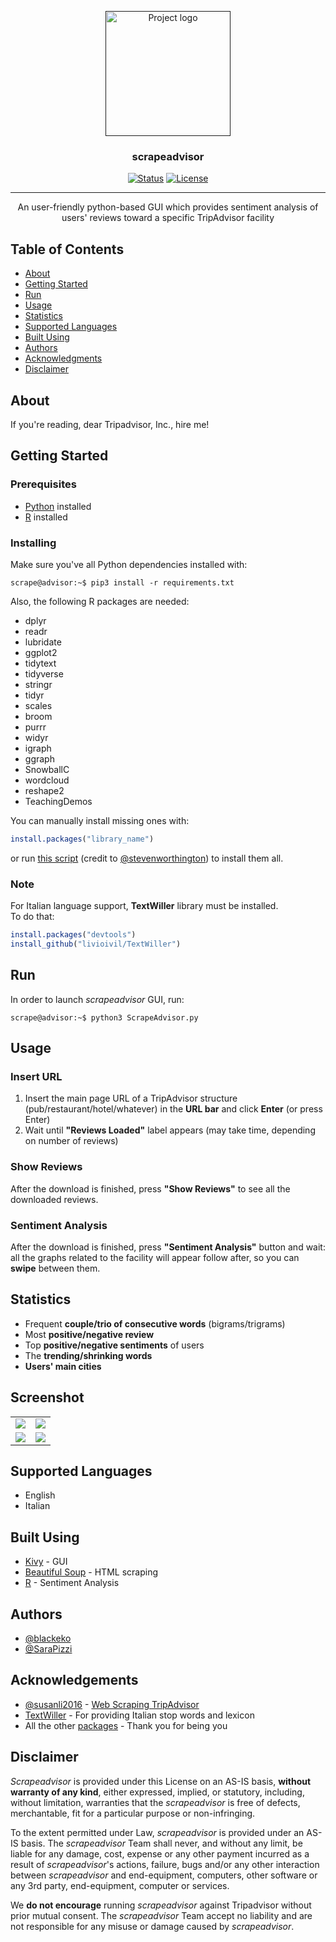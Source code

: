 <p align="center">
  <a href="" rel="noopener">
 <img width=200px height=200px src="https://github.com/blackeko/scrapeadvisor/blob/media/logo.png" alt="Project logo"></a>
</p>

<h3 align="center">scrapeadvisor</h3>

<div align="center">

  [![Status](https://img.shields.io/badge/status-active-success.svg)]() 
  [![License](https://img.shields.io/badge/license-GPL3-blue.svg)](/LICENSE)

</div>

---

<p align="center">
	An user-friendly python-based GUI which provides sentiment analysis of users' reviews toward a specific TripAdvisor facility 
    <br> 
</p>

## Table of Contents

- [About](#about)
- [Getting Started](#getting_started)
- [Run](#run)
- [Usage](#usage)
- [Statistics](#statistics)
- [Supported Languages](#languages)
- [Built Using](#built_using)
- [Authors](#authors)
- [Acknowledgments](#acknowledgement)
- [Disclaimer](#disclaimer)

## About <a name = "about"></a>

If you're reading, dear Tripadvisor, Inc., hire me!

## Getting Started <a name = "getting_started"></a>

### Prerequisites

- [Python](https://www.python.org/downloads/) installed 
- [R](https://cran.r-project.org/bin/windows/base/) installed 

### Installing

Make sure you've all Python dependencies installed with:

```console
scrape@advisor:~$ pip3 install -r requirements.txt
```

Also, the following R packages are needed:

- dplyr 
- readr 
- lubridate
- ggplot2
- tidytext
- tidyverse 
- stringr
- tidyr
- scales
- broom 
- purrr
- widyr 
- igraph
- ggraph
- SnowballC
- wordcloud
- reshape2
- TeachingDemos

You can manually install missing ones with: 

```R
install.packages("library_name")
```

or run [this script](https://github.com/blackeko/scrapeadvisor/blob/master/ipak.R) (credit to [@stevenworthington](https://gist.github.com/stevenworthington)) to install them all.

### Note

For Italian language support, **TextWiller** library must be installed.<br/>
To do that:

```R
install.packages("devtools") 
install_github("livioivil/TextWiller")
```

## Run <a name = "run"></a>

In order to launch *scrapeadvisor* GUI, run:

```console
scrape@advisor:~$ python3 ScrapeAdvisor.py
```

## Usage <a name="usage"></a>

### Insert URL

1. Insert the main page URL of a TripAdvisor structure (pub/restaurant/hotel/whatever) in the **URL bar** and click **Enter** (or press Enter)
2. Wait until **"Reviews Loaded"** label appears (may take time, depending on number of reviews)

### Show Reviews

After the download is finished, press **"Show Reviews"** to see all the downloaded reviews.

### Sentiment Analysis

After the download is finished, press **"Sentiment Analysis"** button and wait: all the graphs related to the facility will appear follow after, so you can **swipe** between them.

## Statistics <a name="statistics"></a>

- Frequent **couple/trio of consecutive words** (bigrams/trigrams)
- Most **positive/negative review**
- Top **positive/negative sentiments** of users
- The **trending/shrinking words** 
- **Users' main cities**

## Screenshot <a name="screenshot"></a>

<table style="width:100%">
		<tr>
			<td><img src="https://github.com/blackeko/scrapeadvisor/blob/media/word_cloud.png" ></td>
			<td><img src="https://github.com/blackeko/scrapeadvisor/blob/media/common_words.png" ></td>
		</tr>
		<tr>
			<td><img src="https://github.com/blackeko/scrapeadvisor/blob/media/sent_afinn.png" ></td>
			<td><img src="https://github.com/blackeko/scrapeadvisor/blob/media/shrinking.png" ></td>
		</tr>
</table>

## Supported Languages <a name="languages"></a>

- English
- Italian

## Built Using <a name = "built_using"></a>

- [Kivy](https://kivy.org/#home) - GUI
- [Beautiful Soup](https://www.crummy.com/software/BeautifulSoup/bs4/doc/) - HTML scraping 
- [R](https://www.r-project.org/about.html) - Sentiment Analysis

## Authors <a name = "authors"></a>

- [@blackeko](https://github.com/blackeko)
- [@SaraPizzi](https://github.com/SaraPizzi)

## Acknowledgements <a name = "acknowledgement"></a>

- [@susanli2016](https://github.com/susanli2016) - [Web Scraping TripAdvisor](https://towardsdatascience.com/scraping-tripadvisor-text-mining-and-sentiment-analysis-for-hotel-reviews-cc4e20aef333)
- [TextWiller](https://github.com/livioivil/TextWiller) - For providing Italian stop words and lexicon 
- All the other [packages](#about) - Thank you for being you

## Disclaimer

*Scrapeadvisor* is provided under this License on an AS-IS basis, **without warranty of any kind**, either expressed, implied, or statutory, including, without limitation, warranties that the *scrapeadvisor* is free of defects, merchantable, fit for a particular purpose or non-infringing.

To the extent permitted under Law, *scrapeadvisor* is provided under an AS-IS basis. The *scrapeadvisor* Team shall never, and without any limit, be liable for any damage, cost, expense or any other payment incurred as a result of *scrapeadvisor*'s actions, failure, bugs and/or any other interaction between *scrapeadvisor* and end-equipment, computers, other software or any 3rd party, end-equipment, computer or services.

We **do not encourage** running *scrapeadvisor* against Tripadvisor without prior mutual consent. The *scrapeadvisor* Team accept no liability and are not responsible for any misuse or damage caused by *scrapeadvisor*.
